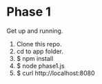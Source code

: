 # Phase 1
Get up and running.

1. Clone this repo.
1. cd to app folder.
1. $ npm install
1. $ node phase1.js
1. $ curl http://localhost:8080
